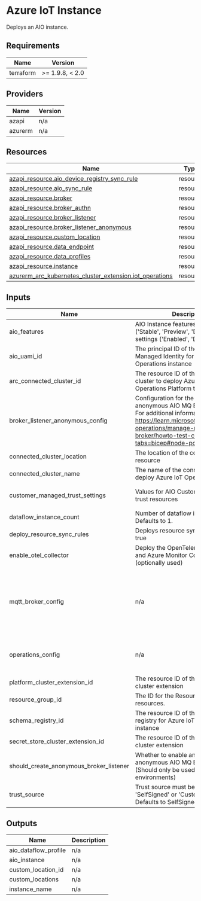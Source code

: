 <!-- BEGIN_TF_DOCS -->
<!-- markdown-table-prettify-ignore-start -->
# Azure IoT Instance

Deploys an AIO instance.

## Requirements

| Name | Version |
|------|---------|
| terraform | >= 1.9.8, < 2.0 |

## Providers

| Name | Version |
|------|---------|
| azapi | n/a |
| azurerm | n/a |

## Resources

| Name | Type |
|------|------|
| [azapi_resource.aio_device_registry_sync_rule](https://registry.terraform.io/providers/Azure/azapi/latest/docs/resources/resource) | resource |
| [azapi_resource.aio_sync_rule](https://registry.terraform.io/providers/Azure/azapi/latest/docs/resources/resource) | resource |
| [azapi_resource.broker](https://registry.terraform.io/providers/Azure/azapi/latest/docs/resources/resource) | resource |
| [azapi_resource.broker_authn](https://registry.terraform.io/providers/Azure/azapi/latest/docs/resources/resource) | resource |
| [azapi_resource.broker_listener](https://registry.terraform.io/providers/Azure/azapi/latest/docs/resources/resource) | resource |
| [azapi_resource.broker_listener_anonymous](https://registry.terraform.io/providers/Azure/azapi/latest/docs/resources/resource) | resource |
| [azapi_resource.custom_location](https://registry.terraform.io/providers/Azure/azapi/latest/docs/resources/resource) | resource |
| [azapi_resource.data_endpoint](https://registry.terraform.io/providers/Azure/azapi/latest/docs/resources/resource) | resource |
| [azapi_resource.data_profiles](https://registry.terraform.io/providers/Azure/azapi/latest/docs/resources/resource) | resource |
| [azapi_resource.instance](https://registry.terraform.io/providers/Azure/azapi/latest/docs/resources/resource) | resource |
| [azurerm_arc_kubernetes_cluster_extension.iot_operations](https://registry.terraform.io/providers/hashicorp/azurerm/latest/docs/resources/arc_kubernetes_cluster_extension) | resource |

## Inputs

| Name | Description | Type | Default | Required |
|------|-------------|------|---------|:--------:|
| aio\_features | AIO Instance features with mode ('Stable', 'Preview', 'Disabled') and settings ('Enabled', 'Disabled'). | ```map(object({ mode = optional(string) settings = optional(map(string)) }))``` | n/a | yes |
| aio\_uami\_id | The principal ID of the User Assigned Managed Identity for the Azure IoT Operations instance | `string` | n/a | yes |
| arc\_connected\_cluster\_id | The resource ID of the connected cluster to deploy Azure IoT Operations Platform to | `string` | n/a | yes |
| broker\_listener\_anonymous\_config | Configuration for the insecure anonymous AIO MQ Broker Listener.  For additional information, refer to: <https://learn.microsoft.com/azure/iot-operations/manage-mqtt-broker/howto-test-connection?tabs=bicep#node-port> | ```object({ serviceName = string port = number nodePort = number })``` | n/a | yes |
| connected\_cluster\_location | The location of the connected cluster resource | `string` | n/a | yes |
| connected\_cluster\_name | The name of the connected cluster to deploy Azure IoT Operations to | `string` | n/a | yes |
| customer\_managed\_trust\_settings | Values for AIO CustomerManaged trust resources | ```object({ issuer_name = string issuer_kind = string configmap_name = string configmap_key = string })``` | n/a | yes |
| dataflow\_instance\_count | Number of dataflow instances. Defaults to 1. | `number` | n/a | yes |
| deploy\_resource\_sync\_rules | Deploys resource sync rules if set to true | `bool` | n/a | yes |
| enable\_otel\_collector | Deploy the OpenTelemetry Collector and Azure Monitor ConfigMap (optionally used) | `bool` | n/a | yes |
| mqtt\_broker\_config | n/a | ```object({ brokerListenerServiceName = string brokerListenerPort = number serviceAccountAudience = string frontendReplicas = number frontendWorkers = number backendRedundancyFactor = number backendWorkers = number backendPartitions = number memoryProfile = string serviceType = string })``` | n/a | yes |
| operations\_config | n/a | ```object({ namespace = string kubernetesDistro = string version = string train = string agentOperationTimeoutInMinutes = number })``` | n/a | yes |
| platform\_cluster\_extension\_id | The resource ID of the AIO Platform cluster extension | `string` | n/a | yes |
| resource\_group\_id | The ID for the Resource Group for the resources. | `string` | n/a | yes |
| schema\_registry\_id | The resource ID of the schema registry for Azure IoT Operations instance | `string` | n/a | yes |
| secret\_store\_cluster\_extension\_id | The resource ID of the Secret Store cluster extension | `string` | n/a | yes |
| should\_create\_anonymous\_broker\_listener | Whether to enable an insecure anonymous AIO MQ Broker Listener. (Should only be used for dev or test environments) | `string` | n/a | yes |
| trust\_source | Trust source must be one of 'SelfSigned' or 'CustomerManaged'. Defaults to SelfSigned. | `string` | `"SelfSigned"` | no |

## Outputs

| Name | Description |
|------|-------------|
| aio\_dataflow\_profile | n/a |
| aio\_instance | n/a |
| custom\_location\_id | n/a |
| custom\_locations | n/a |
| instance\_name | n/a |
<!-- markdown-table-prettify-ignore-end -->
<!-- END_TF_DOCS -->
